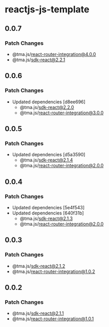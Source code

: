 # reactjs-js-template

## 0.0.7

### Patch Changes

- @tma.js/react-router-integration@4.0.0
- @tma.js/sdk-react@2.2.1

## 0.0.6

### Patch Changes

- Updated dependencies [d8ee696]
  - @tma.js/sdk-react@2.2.0
  - @tma.js/react-router-integration@3.0.0

## 0.0.5

### Patch Changes

- Updated dependencies [d5a3590]
  - @tma.js/sdk-react@2.1.4
  - @tma.js/react-router-integration@2.0.0

## 0.0.4

### Patch Changes

- Updated dependencies [5e4f543]
- Updated dependencies [640f31b]
  - @tma.js/sdk-react@2.1.3
  - @tma.js/react-router-integration@2.0.0

## 0.0.3

### Patch Changes

- @tma.js/sdk-react@2.1.2
- @tma.js/react-router-integration@1.0.2

## 0.0.2

### Patch Changes

- @tma.js/sdk-react@2.1.1
- @tma.js/react-router-integration@1.0.1
